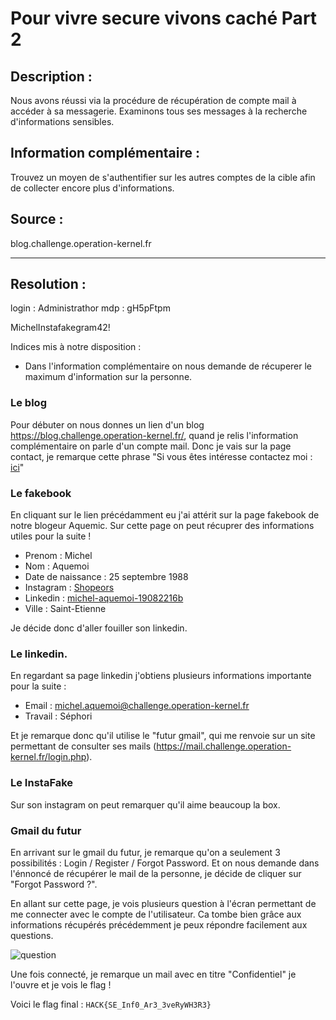# Pour vivre secure vivons caché Part 2

## Description :
Nous avons réussi via la procédure de récupération de compte mail à accéder à sa messagerie.
Examinons tous ses messages à la recherche d'informations sensibles.

## Information complémentaire : 
Trouvez un moyen de s'authentifier sur les autres comptes de la cible afin de collecter encore plus d'informations.

## Source :
blog.challenge.operation-kernel.fr

---

## Resolution : 

login : Administrathor
mdp : gH5pFtpm

MichelInstafakegram42!




Indices mis à notre disposition :
- Dans l'information complémentaire on nous demande de récuperer le maximum d'information sur la personne.

### Le blog
Pour débuter on nous donnes un lien d'un blog https://blog.challenge.operation-kernel.fr/, quand je relis l'information complémentaire on parle d'un compte mail. Donc je vais sur la page contact, je remarque cette phrase "Si vous êtes intéresse contactez moi  : [ici](https://fakebook.challenge.operation-kernel.fr/)"

### Le fakebook
En cliquant sur le lien précédamment eu j'ai attérit sur la page fakebook de notre blogeur Aquemic. Sur cette page on peut récuprer des informations utiles pour la suite !
- Prenom : Michel
- Nom : Aquemoi
- Date de naissance : 25 septembre 1988
- Instagram : [Shopeors](https://instafakegram.challenge.operation-kernel.fr/)
- Linkedin : [michel-aquemoi-19082216b](https://linkedfakein.challenge.operation-kernel.fr/)
- Ville : Saint-Etienne

Je décide donc d'aller fouiller son linkedin.

### Le linkedin.
En regardant sa page linkedin j'obtiens plusieurs informations importante pour la suite :
- Email : michel.aquemoi@challenge.operation-kernel.fr
- Travail : Séphori

Et je remarque donc qu'il utilise le "futur gmail", qui me renvoie sur un site permettant de consulter ses mails (https://mail.challenge.operation-kernel.fr/login.php).

### Le InstaFake
Sur son instagram on peut remarquer qu'il aime beaucoup la box.

### Gmail du futur
En arrivant sur le gmail du futur, je remarque qu'on a seulement 3 possibilités : Login / Register / Forgot Password. Et on nous demande dans l'énnoncé de récupérer le mail de la personne, je décide de cliquer sur "Forgot Password ?".

En allant sur cette page, je vois plusieurs question à l'écran permettant de me connecter avec le compte de l'utilisateur. Ca tombe bien grâce aux informations récupérés précédemment je peux répondre facilement aux questions.

![question](social.png)

Une fois connecté, je remarque un mail avec en titre "Confidentiel" je l'ouvre et je vois le flag !


Voici le flag final : `HACK{SE_Inf0_Ar3_3veRyWH3R3}`